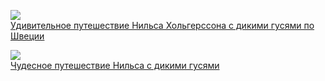 ![](/books/child_tale/Сельма%20Лагерлёф/Удивительное%20путешествие%20Нильса%20Хольгерссона%20с%20дикими%20гусями%20по%20Швеции.jpg)  
[Удивительное путешествие Нильса Хольгерссона с дикими гусями по Швеции](/books/child_tale/Сельма%20Лагерлёф/Удивительное%20путешествие%20Нильса%20Хольгерссона%20с%20дикими%20гусями%20по%20Швеции)

![](/books/child_tale/Сельма%20Лагерлёф/Чудесное%20путешествие%20Нильса%20с%20дикими%20гусями.jpg)  
[Чудесное путешествие Нильса с дикими гусями](/books/child_tale/Сельма%20Лагерлёф/Чудесное%20путешествие%20Нильса%20с%20дикими%20гусями)
